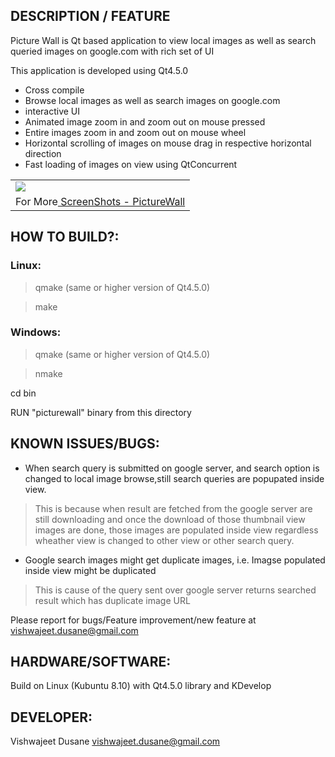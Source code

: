 ## DESCRIPTION / FEATURE ##

Picture Wall is Qt based application to view local images as well as search queried images on google.com with rich set of UI

This application is developed using Qt4.5.0
  * Cross compile
  * Browse local images as well as search images on google.com
  * interactive UI
  * Animated image zoom in and zoom out on mouse pressed
  * Entire images zoom in and zoom out on mouse wheel
  * Horizontal scrolling of images on mouse drag in respective horizontal direction
  * Fast loading of images on view using QtConcurrent

<table><tr><td><a href='http://picasaweb.google.co.in/lh/photo/2IOEuifrYAyuT3ZGwRzywQ?feat=embedwebsite'><img src='http://lh4.ggpht.com/_MIDp0xgQguY/SgArGGdj46I/AAAAAAAAACk/9Oxybxl9zoI/s800/snapshot2.png' /></a></td></tr><tr><td>For More<a href='http://picasaweb.google.co.in/vishwajeet.dusane/PictureWall?feat=embedwebsite'> ScreenShots - PictureWall</a></td></tr></table>


## HOW TO BUILD?: ##

### Linux: ###
> qmake (same or higher version of  Qt4.5.0)

> make
### Windows: ###
> qmake (same or higher version of Qt4.5.0)

> nmake

cd bin

RUN "picturewall" binary from this directory


## KNOWN ISSUES/BUGS: ##

  * When search query is submitted on google server, and search option is changed to local image browse,still search queries are popupated inside view.

> This is because when result are fetched from the google server are still downloading and once the download of those thumbnail view images are done, those images are populated inside view regardless wheather view is changed to other view or other search query.

  * Google search images might get duplicate images, i.e. Imagse populated inside view might be duplicated

> This is cause of the query sent over google server returns searched result which has duplicate image URL

Please report for bugs/Feature improvement/new feature at vishwajeet.dusane@gmail.com

## HARDWARE/SOFTWARE: ##

Build on Linux (Kubuntu 8.10) with Qt4.5.0 library and KDevelop


## DEVELOPER: ##

Vishwajeet Dusane vishwajeet.dusane@gmail.com